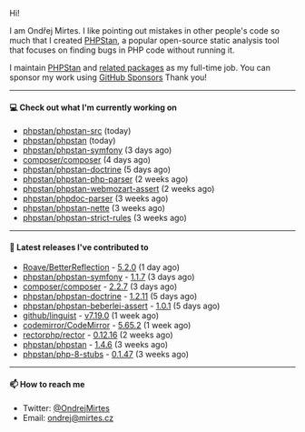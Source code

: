 Hi!

I am Ondřej Mirtes. I like pointing out mistakes in other people's code so much that I created [PHPStan](https://phpstan.org/), a popular open-source static analysis tool that focuses on finding bugs in PHP code without running it.

I maintain [PHPStan](https://github.com/phpstan/phpstan) and [related packages](https://github.com/phpstan/) as my full-time job. You can sponsor my work using [GitHub Sponsors](https://github.com/sponsors/ondrejmirtes) Thank you!

---

#### 💻 Check out what I'm currently working on

- [phpstan/phpstan-src](https://github.com/phpstan/phpstan-src) (today)
- [phpstan/phpstan](https://github.com/phpstan/phpstan) (today)
- [phpstan/phpstan-symfony](https://github.com/phpstan/phpstan-symfony) (3 days ago)
- [composer/composer](https://github.com/composer/composer) (4 days ago)
- [phpstan/phpstan-doctrine](https://github.com/phpstan/phpstan-doctrine) (5 days ago)
- [phpstan/phpstan-php-parser](https://github.com/phpstan/phpstan-php-parser) (2 weeks ago)
- [phpstan/phpstan-webmozart-assert](https://github.com/phpstan/phpstan-webmozart-assert) (2 weeks ago)
- [phpstan/phpdoc-parser](https://github.com/phpstan/phpdoc-parser) (3 weeks ago)
- [phpstan/phpstan-nette](https://github.com/phpstan/phpstan-nette) (3 weeks ago)
- [phpstan/phpstan-strict-rules](https://github.com/phpstan/phpstan-strict-rules) (3 weeks ago)

---

#### 🔭 Latest releases I've contributed to

- [Roave/BetterReflection](https://github.com/Roave/BetterReflection) - [5.2.0](https://github.com/Roave/BetterReflection/releases/tag/5.2.0) (1 day ago)
- [phpstan/phpstan-symfony](https://github.com/phpstan/phpstan-symfony) - [1.1.7](https://github.com/phpstan/phpstan-symfony/releases/tag/1.1.7) (3 days ago)
- [composer/composer](https://github.com/composer/composer) - [2.2.7](https://github.com/composer/composer/releases/tag/2.2.7) (3 days ago)
- [phpstan/phpstan-doctrine](https://github.com/phpstan/phpstan-doctrine) - [1.2.11](https://github.com/phpstan/phpstan-doctrine/releases/tag/1.2.11) (5 days ago)
- [phpstan/phpstan-beberlei-assert](https://github.com/phpstan/phpstan-beberlei-assert) - [1.0.1](https://github.com/phpstan/phpstan-beberlei-assert/releases/tag/1.0.1) (5 days ago)
- [github/linguist](https://github.com/github/linguist) - [v7.19.0](https://github.com/github/linguist/releases/tag/v7.19.0) (1 week ago)
- [codemirror/CodeMirror](https://github.com/codemirror/CodeMirror) - [5.65.2](https://github.com/codemirror/CodeMirror/releases/tag/5.65.2) (1 week ago)
- [rectorphp/rector](https://github.com/rectorphp/rector) - [0.12.16](https://github.com/rectorphp/rector/releases/tag/0.12.16) (2 weeks ago)
- [phpstan/phpstan](https://github.com/phpstan/phpstan) - [1.4.6](https://github.com/phpstan/phpstan/releases/tag/1.4.6) (3 weeks ago)
- [phpstan/php-8-stubs](https://github.com/phpstan/php-8-stubs) - [0.1.47](https://github.com/phpstan/php-8-stubs/releases/tag/0.1.47) (3 weeks ago)

---

#### 📫 How to reach me

- Twitter: [@OndrejMirtes](https://twitter.com/ondrejmirtes)
- Email: [ondrej@mirtes.cz](mailto:ondrej@mirtes.cz)
